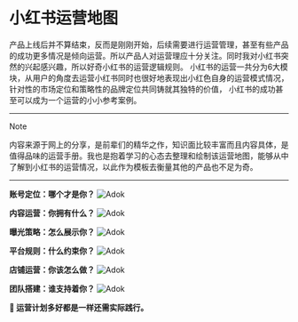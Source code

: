 # 小红书运营地图
产品上线后并不算结束，反而是刚刚开始，后续需要进行运营管理，甚至有些产品的成功更多情况是倾向运营。所以产品人对运营理应十分关注。同时我对小红书突然的兴起感兴趣，所以好奇小红书的运营逻辑规则。
小红书的运营一共分为6大模块，从用户的角度去运营小红书同时也很好地表现出小红色自身的运营模式情况，针对性的市场定位和策略性的品牌定位共同铸就其独特的价值，
小红书的成功甚至可以成为一个运营的小小参考案例。

---

> [!NOTE]
> 内容来源于网上的分享，是前辈们的精华之作，知识面比较丰富而且内容具体，是值得品味的运营手册。我也是抱着学习的心态去整理和绘制该运营地图，能够从中了解到小红书的运营情况，以此作为模板去衡量其他的产品也不足为奇。

---

**账号定位：哪个才是你？**
![Adok](https://github.com/PM-Geeker-ORG/Adok/assets/143123392/9bb7efb9-d1b4-4cfb-a58c-f2d6bfb9f4a5)

**内容运营：你拥有什么？**
![Adok](https://github.com/PM-Geeker-ORG/Adok/assets/143123392/890e6712-2fc7-47c1-a625-96708033bfdf)

**曝光策略：怎么展示你？**
![Adok](https://github.com/PM-Geeker-ORG/Adok/assets/143123392/7046245a-d7ee-43df-b810-ea6cfe0acf8b)

**平台规则：什么约束你？**
![Adok](https://github.com/PM-Geeker-ORG/Adok/assets/143123392/19b3cc3a-2ce3-4a31-9ec5-31807b2b29e2)

**店铺运营：你该怎么做？**
![Adok](https://github.com/PM-Geeker-ORG/Adok/assets/143123392/a6e1f602-70b8-42dc-a6c9-a1969f5f3580)

**团队搭建：谁支持着你？**
![Adok](https://github.com/PM-Geeker-ORG/Adok/assets/143123392/cb827036-6c29-4f63-a7d4-ac897a35d48a)

**🔅 运营计划多好都是一样还需实际践行。**

